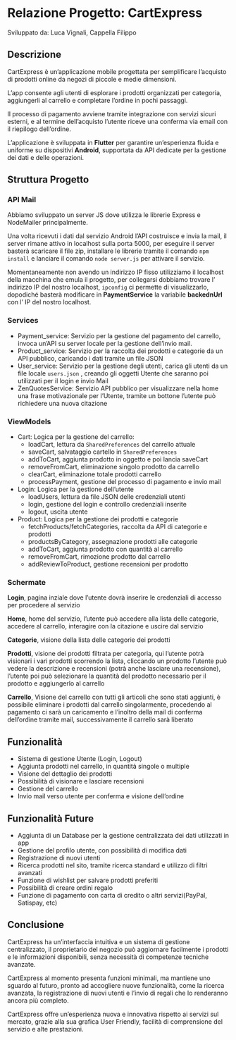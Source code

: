 # Relazione Progetto: CartExpress

Sviluppato da: Luca Vignali, Cappella Filippo

## Descrizione

CartExpress è un’applicazione mobile progettata per semplificare l’acquisto di prodotti online da negozi di piccole e medie dimensioni.

L’app consente agli utenti di esplorare i prodotti organizzati per categoria, aggiungerli al carrello e completare l’ordine in pochi passaggi.

Il processo di pagamento avviene tramite integrazione con servizi sicuri esterni, e al termine dell’acquisto l’utente riceve una conferma via email con il riepilogo dell’ordine.

L’applicazione è sviluppata in **Flutter** per garantire un’esperienza fluida e uniforme su dispositivi **Android**, supportata da API dedicate per la gestione dei dati e delle operazioni.

## Struttura Progetto

### API Mail

Abbiamo sviluppato un server JS dove utilizza le librerie Express e NodeMailer principalmente.

Una volta ricevuti i dati dal servizio Android l’API costruisce e invia la mail, il server rimane attivo in localhost sulla porta 5000, per eseguire il server basterà scaricare il file zip, installare le librerie tramite il comando `npm install` e lanciare il comando `node server.js` per attivare il servizio.

Momentaneamente non avendo un indirizzo IP fisso utilizziamo il localhost della macchina che emula il progetto, per collegarsi dobbiamo trovare l’ indirizzo IP del nostro localhost, `ipconfig` ci permette di visualizzarlo, dopodiché basterà modificare in **PaymentService** la variabile **backednUrl** con l’ IP del nostro localhost.

### Services

- Payment_service: Servizio per la gestione del pagamento del carrello, invoca un’API su server locale per la gestione dell’invio mail.
- Product_service: Servizio per la raccolta dei prodotti e categorie da un API pubblico, caricando i dati tramite un file JSON
- User_service: Servizio per la gestione degli utenti, carica gli utenti da un file locale `users.json` , creando gli oggetti Utente che saranno poi utilizzati per il login e invio Mail
- ZenQuotesService: Servizio API pubblico per visualizzare nella home una frase motivazionale per l’Utente, tramite un bottone l’utente può richiedere una nuova citazione

### ViewModels

- Cart: Logica per la gestione del carrello:
    - loadCart, lettura da `SharedPreferences` del carrello attuale
    - saveCart, salvataggio cartello in `SharedPreferences`
    - addToCart, aggiunta prodotto in oggetto e poi lancia saveCart
    - removeFromCart, eliminazione singolo prodotto da carrello
    - clearCart, eliminazione totale prodotti carrello
    - processPayment, gestione del processo di pagamento e invio mail
- Login: Logica per la gestione dell’utente
    - loadUsers, lettura da file JSON delle credenziali utenti
    - login, gestione del login e controllo credenziali inserite
    - logout, uscita utente
- Product: Logica per la gestione dei prodotti e categorie
    - fetchProducts/fetchCategories, raccolta da API di categorie e prodotti
    - productsByCategory, assegnazione prodotti alle categorie
    - addToCart, aggiunta prodotto con quantità al carrello
    - removeFromCart, rimozione prodotto dal carrello
    - addReviewToProduct, gestione recensioni per prodotto

### Schermate

**Login**, pagina inziale dove l’utente dovrà inserire le credenziali di accesso per procedere al servizio

**Home**, home del servizio, l’utente può accedere alla lista delle categorie, accedere al carrello, interagire con la citazione e uscire dal servizio

**Categorie**, visione della lista delle categorie dei prodotti

**Prodotti**, visione dei prodotti filtrata per categoria, qui l’utente potrà visionari i vari prodotti scorrendo la lista, cliccando un prodotto l’utente può vedere la descrizione e recensioni (potrà anche lasciare una recensione), l’utente poi può selezionare la quantità del prodotto necessario per il prodotto e aggiungerlo al carrello

**Carrello**, Visione del carrello con tutti gli articoli che sono stati aggiunti, è possibile eliminare i prodotti dal carrello singolarmente, procedendo al pagamento ci sarà un caricamento e l’inoltro della mail di conferma dell’ordine tramite mail, successivamente il carrello sarà liberato

## Funzionalità

- Sistema di gestione Utente (Login, Logout)
- Aggiunta prodotti nel carrello, in quantità singole o multiple
- Visione del dettaglio dei prodotti
- Possibilità di visionare e lasciare recensioni
- Gestione del carrello
- Invio mail verso utente per conferma e visione dell’ordine

## Funzionalità Future

- Aggiunta di un Database per la gestione centralizzata dei dati utilizzati in app
- Gestione del profilo utente, con possibilità di modifica dati
- Registrazione di nuovi utenti
- Ricerca prodotti nel sito, tramite ricerca standard e utilizzo di filtri avanzati
- Funzione di wishlist per salvare prodotti preferiti
- Possibilità di creare ordini regalo
- Funzione di pagamento con carta di credito o altri servizi(PayPal, Satispay, etc)

## Conclusione

CartExpress ha un’interfaccia intuitiva e un sistema di gestione centralizzato, il proprietario del negozio può aggiornare facilmente i prodotti e le informazioni disponibili, senza necessità di competenze tecniche avanzate.

CartExpress al momento presenta funzioni minimali, ma mantiene uno sguardo al futuro, pronto ad accogliere nuove funzionalità, come la ricerca avanzata, la registrazione di nuovi utenti e l’invio di regali che lo renderanno ancora più completo.

CartExpress offre un’esperienza nuova e innovativa rispetto ai servizi sul mercato, grazie alla sua grafica User Friendly, facilità di comprensione del servizio e alte prestazioni.
